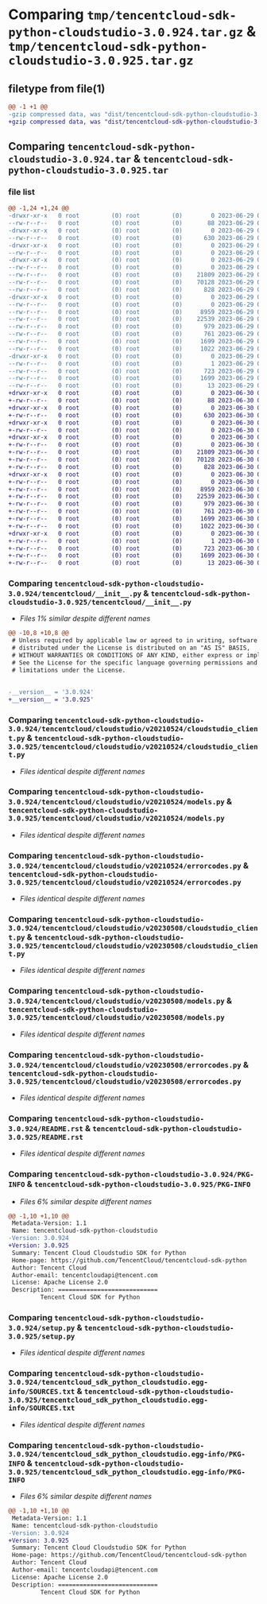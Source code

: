 # Comparing `tmp/tencentcloud-sdk-python-cloudstudio-3.0.924.tar.gz` & `tmp/tencentcloud-sdk-python-cloudstudio-3.0.925.tar.gz`

## filetype from file(1)

```diff
@@ -1 +1 @@
-gzip compressed data, was "dist/tencentcloud-sdk-python-cloudstudio-3.0.924.tar", last modified: Thu Jun 29 00:27:25 2023, max compression
+gzip compressed data, was "dist/tencentcloud-sdk-python-cloudstudio-3.0.925.tar", last modified: Fri Jun 30 02:03:54 2023, max compression
```

## Comparing `tencentcloud-sdk-python-cloudstudio-3.0.924.tar` & `tencentcloud-sdk-python-cloudstudio-3.0.925.tar`

### file list

```diff
@@ -1,24 +1,24 @@
-drwxr-xr-x   0 root         (0) root         (0)        0 2023-06-29 00:27:25.000000 tencentcloud-sdk-python-cloudstudio-3.0.924/
--rw-r--r--   0 root         (0) root         (0)       88 2023-06-29 00:27:25.000000 tencentcloud-sdk-python-cloudstudio-3.0.924/setup.cfg
-drwxr-xr-x   0 root         (0) root         (0)        0 2023-06-29 00:27:25.000000 tencentcloud-sdk-python-cloudstudio-3.0.924/tencentcloud/
--rw-r--r--   0 root         (0) root         (0)      630 2023-06-29 00:27:25.000000 tencentcloud-sdk-python-cloudstudio-3.0.924/tencentcloud/__init__.py
-drwxr-xr-x   0 root         (0) root         (0)        0 2023-06-29 00:27:25.000000 tencentcloud-sdk-python-cloudstudio-3.0.924/tencentcloud/cloudstudio/
--rw-r--r--   0 root         (0) root         (0)        0 2023-06-29 00:27:25.000000 tencentcloud-sdk-python-cloudstudio-3.0.924/tencentcloud/cloudstudio/__init__.py
-drwxr-xr-x   0 root         (0) root         (0)        0 2023-06-29 00:27:25.000000 tencentcloud-sdk-python-cloudstudio-3.0.924/tencentcloud/cloudstudio/v20210524/
--rw-r--r--   0 root         (0) root         (0)        0 2023-06-29 00:27:25.000000 tencentcloud-sdk-python-cloudstudio-3.0.924/tencentcloud/cloudstudio/v20210524/__init__.py
--rw-r--r--   0 root         (0) root         (0)    21809 2023-06-29 00:27:25.000000 tencentcloud-sdk-python-cloudstudio-3.0.924/tencentcloud/cloudstudio/v20210524/cloudstudio_client.py
--rw-r--r--   0 root         (0) root         (0)    70128 2023-06-29 00:27:25.000000 tencentcloud-sdk-python-cloudstudio-3.0.924/tencentcloud/cloudstudio/v20210524/models.py
--rw-r--r--   0 root         (0) root         (0)      828 2023-06-29 00:27:25.000000 tencentcloud-sdk-python-cloudstudio-3.0.924/tencentcloud/cloudstudio/v20210524/errorcodes.py
-drwxr-xr-x   0 root         (0) root         (0)        0 2023-06-29 00:27:25.000000 tencentcloud-sdk-python-cloudstudio-3.0.924/tencentcloud/cloudstudio/v20230508/
--rw-r--r--   0 root         (0) root         (0)        0 2023-06-29 00:27:25.000000 tencentcloud-sdk-python-cloudstudio-3.0.924/tencentcloud/cloudstudio/v20230508/__init__.py
--rw-r--r--   0 root         (0) root         (0)     8959 2023-06-29 00:27:25.000000 tencentcloud-sdk-python-cloudstudio-3.0.924/tencentcloud/cloudstudio/v20230508/cloudstudio_client.py
--rw-r--r--   0 root         (0) root         (0)    22539 2023-06-29 00:27:25.000000 tencentcloud-sdk-python-cloudstudio-3.0.924/tencentcloud/cloudstudio/v20230508/models.py
--rw-r--r--   0 root         (0) root         (0)      979 2023-06-29 00:27:25.000000 tencentcloud-sdk-python-cloudstudio-3.0.924/tencentcloud/cloudstudio/v20230508/errorcodes.py
--rw-r--r--   0 root         (0) root         (0)      761 2023-06-29 00:27:25.000000 tencentcloud-sdk-python-cloudstudio-3.0.924/README.rst
--rw-r--r--   0 root         (0) root         (0)     1699 2023-06-29 00:27:25.000000 tencentcloud-sdk-python-cloudstudio-3.0.924/PKG-INFO
--rw-r--r--   0 root         (0) root         (0)     1022 2023-06-29 00:27:25.000000 tencentcloud-sdk-python-cloudstudio-3.0.924/setup.py
-drwxr-xr-x   0 root         (0) root         (0)        0 2023-06-29 00:27:25.000000 tencentcloud-sdk-python-cloudstudio-3.0.924/tencentcloud_sdk_python_cloudstudio.egg-info/
--rw-r--r--   0 root         (0) root         (0)        1 2023-06-29 00:27:25.000000 tencentcloud-sdk-python-cloudstudio-3.0.924/tencentcloud_sdk_python_cloudstudio.egg-info/dependency_links.txt
--rw-r--r--   0 root         (0) root         (0)      723 2023-06-29 00:27:25.000000 tencentcloud-sdk-python-cloudstudio-3.0.924/tencentcloud_sdk_python_cloudstudio.egg-info/SOURCES.txt
--rw-r--r--   0 root         (0) root         (0)     1699 2023-06-29 00:27:25.000000 tencentcloud-sdk-python-cloudstudio-3.0.924/tencentcloud_sdk_python_cloudstudio.egg-info/PKG-INFO
--rw-r--r--   0 root         (0) root         (0)       13 2023-06-29 00:27:25.000000 tencentcloud-sdk-python-cloudstudio-3.0.924/tencentcloud_sdk_python_cloudstudio.egg-info/top_level.txt
+drwxr-xr-x   0 root         (0) root         (0)        0 2023-06-30 02:03:54.000000 tencentcloud-sdk-python-cloudstudio-3.0.925/
+-rw-r--r--   0 root         (0) root         (0)       88 2023-06-30 02:03:54.000000 tencentcloud-sdk-python-cloudstudio-3.0.925/setup.cfg
+drwxr-xr-x   0 root         (0) root         (0)        0 2023-06-30 02:03:54.000000 tencentcloud-sdk-python-cloudstudio-3.0.925/tencentcloud/
+-rw-r--r--   0 root         (0) root         (0)      630 2023-06-30 02:03:54.000000 tencentcloud-sdk-python-cloudstudio-3.0.925/tencentcloud/__init__.py
+drwxr-xr-x   0 root         (0) root         (0)        0 2023-06-30 02:03:54.000000 tencentcloud-sdk-python-cloudstudio-3.0.925/tencentcloud/cloudstudio/
+-rw-r--r--   0 root         (0) root         (0)        0 2023-06-30 02:03:54.000000 tencentcloud-sdk-python-cloudstudio-3.0.925/tencentcloud/cloudstudio/__init__.py
+drwxr-xr-x   0 root         (0) root         (0)        0 2023-06-30 02:03:54.000000 tencentcloud-sdk-python-cloudstudio-3.0.925/tencentcloud/cloudstudio/v20210524/
+-rw-r--r--   0 root         (0) root         (0)        0 2023-06-30 02:03:54.000000 tencentcloud-sdk-python-cloudstudio-3.0.925/tencentcloud/cloudstudio/v20210524/__init__.py
+-rw-r--r--   0 root         (0) root         (0)    21809 2023-06-30 02:03:54.000000 tencentcloud-sdk-python-cloudstudio-3.0.925/tencentcloud/cloudstudio/v20210524/cloudstudio_client.py
+-rw-r--r--   0 root         (0) root         (0)    70128 2023-06-30 02:03:54.000000 tencentcloud-sdk-python-cloudstudio-3.0.925/tencentcloud/cloudstudio/v20210524/models.py
+-rw-r--r--   0 root         (0) root         (0)      828 2023-06-30 02:03:54.000000 tencentcloud-sdk-python-cloudstudio-3.0.925/tencentcloud/cloudstudio/v20210524/errorcodes.py
+drwxr-xr-x   0 root         (0) root         (0)        0 2023-06-30 02:03:54.000000 tencentcloud-sdk-python-cloudstudio-3.0.925/tencentcloud/cloudstudio/v20230508/
+-rw-r--r--   0 root         (0) root         (0)        0 2023-06-30 02:03:54.000000 tencentcloud-sdk-python-cloudstudio-3.0.925/tencentcloud/cloudstudio/v20230508/__init__.py
+-rw-r--r--   0 root         (0) root         (0)     8959 2023-06-30 02:03:54.000000 tencentcloud-sdk-python-cloudstudio-3.0.925/tencentcloud/cloudstudio/v20230508/cloudstudio_client.py
+-rw-r--r--   0 root         (0) root         (0)    22539 2023-06-30 02:03:54.000000 tencentcloud-sdk-python-cloudstudio-3.0.925/tencentcloud/cloudstudio/v20230508/models.py
+-rw-r--r--   0 root         (0) root         (0)      979 2023-06-30 02:03:54.000000 tencentcloud-sdk-python-cloudstudio-3.0.925/tencentcloud/cloudstudio/v20230508/errorcodes.py
+-rw-r--r--   0 root         (0) root         (0)      761 2023-06-30 02:03:54.000000 tencentcloud-sdk-python-cloudstudio-3.0.925/README.rst
+-rw-r--r--   0 root         (0) root         (0)     1699 2023-06-30 02:03:54.000000 tencentcloud-sdk-python-cloudstudio-3.0.925/PKG-INFO
+-rw-r--r--   0 root         (0) root         (0)     1022 2023-06-30 02:03:54.000000 tencentcloud-sdk-python-cloudstudio-3.0.925/setup.py
+drwxr-xr-x   0 root         (0) root         (0)        0 2023-06-30 02:03:54.000000 tencentcloud-sdk-python-cloudstudio-3.0.925/tencentcloud_sdk_python_cloudstudio.egg-info/
+-rw-r--r--   0 root         (0) root         (0)        1 2023-06-30 02:03:54.000000 tencentcloud-sdk-python-cloudstudio-3.0.925/tencentcloud_sdk_python_cloudstudio.egg-info/dependency_links.txt
+-rw-r--r--   0 root         (0) root         (0)      723 2023-06-30 02:03:54.000000 tencentcloud-sdk-python-cloudstudio-3.0.925/tencentcloud_sdk_python_cloudstudio.egg-info/SOURCES.txt
+-rw-r--r--   0 root         (0) root         (0)     1699 2023-06-30 02:03:54.000000 tencentcloud-sdk-python-cloudstudio-3.0.925/tencentcloud_sdk_python_cloudstudio.egg-info/PKG-INFO
+-rw-r--r--   0 root         (0) root         (0)       13 2023-06-30 02:03:54.000000 tencentcloud-sdk-python-cloudstudio-3.0.925/tencentcloud_sdk_python_cloudstudio.egg-info/top_level.txt
```

### Comparing `tencentcloud-sdk-python-cloudstudio-3.0.924/tencentcloud/__init__.py` & `tencentcloud-sdk-python-cloudstudio-3.0.925/tencentcloud/__init__.py`

 * *Files 1% similar despite different names*

```diff
@@ -10,8 +10,8 @@
 # Unless required by applicable law or agreed to in writing, software
 # distributed under the License is distributed on an "AS IS" BASIS,
 # WITHOUT WARRANTIES OR CONDITIONS OF ANY KIND, either express or implied.
 # See the License for the specific language governing permissions and
 # limitations under the License.
 
 
-__version__ = '3.0.924'
+__version__ = '3.0.925'
```

### Comparing `tencentcloud-sdk-python-cloudstudio-3.0.924/tencentcloud/cloudstudio/v20210524/cloudstudio_client.py` & `tencentcloud-sdk-python-cloudstudio-3.0.925/tencentcloud/cloudstudio/v20210524/cloudstudio_client.py`

 * *Files identical despite different names*

### Comparing `tencentcloud-sdk-python-cloudstudio-3.0.924/tencentcloud/cloudstudio/v20210524/models.py` & `tencentcloud-sdk-python-cloudstudio-3.0.925/tencentcloud/cloudstudio/v20210524/models.py`

 * *Files identical despite different names*

### Comparing `tencentcloud-sdk-python-cloudstudio-3.0.924/tencentcloud/cloudstudio/v20210524/errorcodes.py` & `tencentcloud-sdk-python-cloudstudio-3.0.925/tencentcloud/cloudstudio/v20210524/errorcodes.py`

 * *Files identical despite different names*

### Comparing `tencentcloud-sdk-python-cloudstudio-3.0.924/tencentcloud/cloudstudio/v20230508/cloudstudio_client.py` & `tencentcloud-sdk-python-cloudstudio-3.0.925/tencentcloud/cloudstudio/v20230508/cloudstudio_client.py`

 * *Files identical despite different names*

### Comparing `tencentcloud-sdk-python-cloudstudio-3.0.924/tencentcloud/cloudstudio/v20230508/models.py` & `tencentcloud-sdk-python-cloudstudio-3.0.925/tencentcloud/cloudstudio/v20230508/models.py`

 * *Files identical despite different names*

### Comparing `tencentcloud-sdk-python-cloudstudio-3.0.924/tencentcloud/cloudstudio/v20230508/errorcodes.py` & `tencentcloud-sdk-python-cloudstudio-3.0.925/tencentcloud/cloudstudio/v20230508/errorcodes.py`

 * *Files identical despite different names*

### Comparing `tencentcloud-sdk-python-cloudstudio-3.0.924/README.rst` & `tencentcloud-sdk-python-cloudstudio-3.0.925/README.rst`

 * *Files identical despite different names*

### Comparing `tencentcloud-sdk-python-cloudstudio-3.0.924/PKG-INFO` & `tencentcloud-sdk-python-cloudstudio-3.0.925/PKG-INFO`

 * *Files 6% similar despite different names*

```diff
@@ -1,10 +1,10 @@
 Metadata-Version: 1.1
 Name: tencentcloud-sdk-python-cloudstudio
-Version: 3.0.924
+Version: 3.0.925
 Summary: Tencent Cloud Cloudstudio SDK for Python
 Home-page: https://github.com/TencentCloud/tencentcloud-sdk-python
 Author: Tencent Cloud
 Author-email: tencentcloudapi@tencent.com
 License: Apache License 2.0
 Description: ============================
         Tencent Cloud SDK for Python
```

### Comparing `tencentcloud-sdk-python-cloudstudio-3.0.924/setup.py` & `tencentcloud-sdk-python-cloudstudio-3.0.925/setup.py`

 * *Files identical despite different names*

### Comparing `tencentcloud-sdk-python-cloudstudio-3.0.924/tencentcloud_sdk_python_cloudstudio.egg-info/SOURCES.txt` & `tencentcloud-sdk-python-cloudstudio-3.0.925/tencentcloud_sdk_python_cloudstudio.egg-info/SOURCES.txt`

 * *Files identical despite different names*

### Comparing `tencentcloud-sdk-python-cloudstudio-3.0.924/tencentcloud_sdk_python_cloudstudio.egg-info/PKG-INFO` & `tencentcloud-sdk-python-cloudstudio-3.0.925/tencentcloud_sdk_python_cloudstudio.egg-info/PKG-INFO`

 * *Files 6% similar despite different names*

```diff
@@ -1,10 +1,10 @@
 Metadata-Version: 1.1
 Name: tencentcloud-sdk-python-cloudstudio
-Version: 3.0.924
+Version: 3.0.925
 Summary: Tencent Cloud Cloudstudio SDK for Python
 Home-page: https://github.com/TencentCloud/tencentcloud-sdk-python
 Author: Tencent Cloud
 Author-email: tencentcloudapi@tencent.com
 License: Apache License 2.0
 Description: ============================
         Tencent Cloud SDK for Python
```

